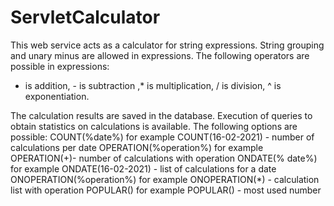 # ServletCalculator

This web service acts as a calculator for string expressions. 
String grouping and unary minus are allowed in expressions.
The following operators are possible in expressions:
+ is addition, - is subtraction ,* is multiplication, / is division, ^ is exponentiation.

The calculation results are saved in the database. 
Execution of queries to obtain statistics on calculations is available.
The following options are possible:
COUNT(%date%) for example COUNT(16-02-2021) - number of calculations per date
OPERATION(%operation%) for example OPERATION(+)- number of calculations with operation
ONDATE(% date%) for example ONDATE(16-02-2021) - list of calculations for a date
ONOPERATION(%operation%) for example ONOPERATION(*) - calculation list with operation
POPULAR() for example POPULAR() - most used number
